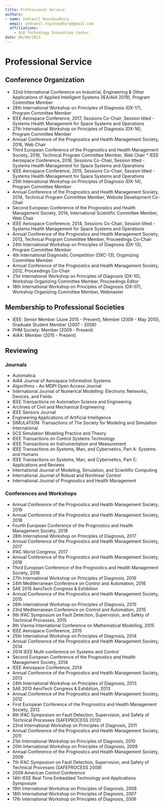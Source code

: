 ```yaml
---
title: Professional Service
authors: 
- name: Indranil Roychoudhury
  email: indranil.roychoudhury@gmail.com 
  affiliations: 
    - SLB Technology Innovation Center
date: 06/06/2023
---
```



# Professional Service

## Conference Organization

* 32nd International Conference on Industrial, Engineering & Other Applications of Applied Intelligent Systems (IEA/AIA 2019), Program Committee Member
* ​28th International Workshop on Principles of Diagnosis (DX-17), Program Committee Member
* IEEE Aerospace Conference, 2017﻿, Sessions Co-Chair, Session titled - Systems Health Management for Space Systems and Operations
* 27th International Workshop on Principles of Diagnosis (DX-16), Program Committee Member
* Annual Conference of the Prognostics and Health Management Society, 2016, Web Chair
* Third European Conference of the Prognostics and Health Management Society, 2016,  Technical Program Committee Member, Web Chair
﻿* IEEE Aerospace Conference, 2016﻿, Sessions Co-Chair, Session titled - Systems Health Management for Space Systems and Operations
* IEEE Aerospace Conference, 2015, Sessions Co-Chair, Session titled - Systems Health Management for Space Systems and Operations
* 25th International Workshop on Principles of Diagnosis (DX-14), Program Committee Member
* Annual Conference of the Prognostics and Health Management Society, 2014, Technical Program Committee Member, Website Development Co-Chair 
* Second European Conference of the Prognostics and Health Management Society, 2014, International Scientific Committee Member, Web Chair
* IEEE Aerospace Conference, 2014, Sessions Co-Chair, Session titled - Systems Health Management for Space Systems and Operations
* Annual Conference of the Prognostics and Health Management Society, 2013, Technical Program Committee Member, Proceedings Co-Chair
* 24th International Workshop on Principles of Diagnosis (DX-13), Program Committee Member
* 4th International Diagnostic Competition (DXC-13), Organizing Committee Member
* Annual Conference of the Prognostics and Health Management Society, 2012, Proceedings Co-Chair
* 21st International Workshop on Principles of Diagnosis (DX-10), Workshop Organizing Committee Member, Proceedings Editor
* 18th International Workshop on Principles of Diagnosis (DX-07), Workshop Organizing Committee Member, Webmaster

## Membership to Professional Societies

* IEEE: Senior Member (June 2015 - Present), Member (2009 - May 2015), Graduate Student Member (2007 - 2008)
* PHM Society: Member (2009 - Present)
* ​AIAA: Member (2015 - Present)

## Reviewing

### Journals

* Automatica
* AIAA Journal of Aerospace Information Systems
* Algorithms - An MDPI Open Access Journal
* International Journal of Numerical Modelling: Electronic Networks, Devices, and Fields
* IEEE Transactions on Automation Science and Engineering
* Archives of Civil and Mechanical Engineering
* IEEE Sensors Journal
* Engineering Applications of Artificial Intelligence
* SIMULATION: Transactions of The Society for Modeling and Simulation International
* SCS Simulation Modeling Practice and Theory
* IEEE Transactions on Control Systems Technology 
* IEEE Transactions on Instrumentation and Measurement
* IEEE Transactions on Systems, Man, and Cybernetics, Part A: Systems and Humans
* IEEE Transactions on Systems, Man, and Cybernetics, Part C: Applications and Reviews
* International Journal of Modeling, Simulation, and Scientific Computing
* International Journal of Robust and Nonlinear Control
* International Journal of Prognostics and Health Management

### Conferences and Workshops

* Annual Conference of the Prognostics and Health Management Society, 2019
* Annual Conference of the Prognostics and Health Management Society, 2018
* Fourth European Conference of the Prognostics and Health Management Society, 2018
* 28th International Workshop on Principles of Diagnosis, 2017
* Annual Conference of the Prognostics and Health Management Society, 2017
* IFAC World Congress, 2017
* Annual Conference of the Prognostics and Health Management Society, 2016
* Third European Conference of the Prognostics and Health Management Society, 2016
* 27th International Workshop on Principles of Diagnosis, 2016
* 24th Mediterranean Conference on Control and Automation, 2016
* SAE 2015 AeroTech Congress & Exhibition
* Annual Conference of the Prognostics and Health Management Society, 2015
* 26th International Workshop on Principles of Diagnosis, 2015
* 23rd Mediterranean Conference on Control and Automation, 2015
* 9th IFAC Symposium on Fault Detection, Supervision, and Safety of Technical Processes, 2015
* 8th Vienna International Conference on Mathematical Modelling, 2015
* IEEE Aerospace Conference, 2015
* 25th International Workshop on Principles of Diagnosis, 2014
* Annual Conference of the Prognostics and Health Management Society, 2014
* 2014 IEEE Multi-conference on Systems and Control
* Second European Conference of the Prognostics and Health Management Society, 2014
* IEEE Aerospace Conference, 2014
* Annual Conference of the Prognostics and Health Management Society, 2013
* 24th International Workshop on Principles of Diagnosis, 2013
* SAE 2013 AeroTech Congress & Exhibition, 2013
* Annual Conference of the Prognostics and Health Management Society, 2012
* First European Conference of the Prognostics and Health Management Society, 2012
* 8th IFAC Symposium on Fault Detection, Supervision, and Safety of Technical Processes (SAFEPROCESS 2012)
* 22nd International Workshop on Principles of Diagnosis, 2011
* Annual Conference of the Prognostics and Health Management Society, 2011
* 21st International Workshop on Principles of Diagnosis, 2010
* 20th International Workshop on Principles of Diagnosis, 2009 
* Annual Conference of the Prognostics and Health Management Society, 2009
* 7th IFAC Symposium on Fault Detection, Supervision, and Safety of Technical Processes (SAFEPROCESS 2009)
* 2009 American Control Conference
* 14th IEEE Real Time Embedded Technology and Applications Symposium 
* 19th International Workshop on Principles of Diagnosis, 2008
* 18th International Workshop on Principles of Diagnosis, 2007
* 17th International Workshop on Principles of Diagnosis, 2006
